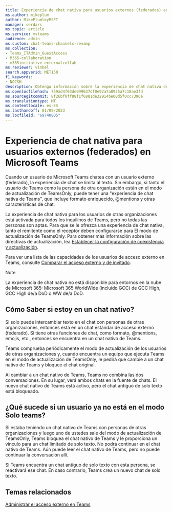 ```yaml
---
title: Experiencia de chat nativa para usuarios externos (federados) en Microsoft Teams
ms.author: mikeplum
author: MikePlumleyMSFT
manager: serdars
ms.topic: article
ms.service: msteams
audience: admin
ms.custom: chat-teams-channels-revamp
ms.collection:
- Teams_ITAdmin_GuestAccess
- M365-collaboration
- m365initiative-externalcollab
ms.reviewer: vinbel
search.appverid: MET150
f1.keywords:
- NOCSH
description: Obtenga información sobre la experiencia de chat nativa de Teams para usuarios de acceso externo (federado) en Microsoft Teams, donde ambos usuarios se encuentran en el modo de actualización de TeamsOnly.
ms.openlocfilehash: 759ad4f03de099637df0e92a7a8925a7c18ae3fd
ms.sourcegitcommit: 8f26bf0ff88f1f6881de32914be00d5f0cc7396a
ms.translationtype: MT
ms.contentlocale: es-ES
ms.lasthandoff: 01/09/2023
ms.locfileid: "69740805"
---
```

# <a name="native-chat-experience-for-external-federated-users-in-microsoft-teams"></a>Experiencia de chat nativa para usuarios externos (federados) en Microsoft Teams

Cuando un usuario de Microsoft Teams chatea con un usuario externo (federado), la experiencia de chat se limita al texto. Sin embargo, si tanto el usuario de Teams como la persona de otra organización están en el modo de actualización de TeamsOnly, puede tener una "experiencia de chat nativa de Teams", que incluye formato enriquecido, @mentions y otras características de chat.

La experiencia de chat nativa para los usuarios de otras organizaciones está activada para todos los inquilinos de Teams, pero no todas las personas son aptas. Para que se le ofrezca una experiencia de chat nativa, tanto el remitente como el receptor deben configurarse para El modo de actualización de TeamsOnly. Para obtener más información sobre las directivas de actualización, lea [Establecer la configuración de coexistencia y actualización](setting-your-coexistence-and-upgrade-settings.md).

Para ver una lista de las capacidades de los usuarios de acceso externo en Teams, consulte [Comparar el acceso externo y de invitado](communicate-with-users-from-other-organizations.md#compare-external-and-guest-access).

> [!NOTE]
> La experiencia de chat nativa no está disponible para entornos en la nube de Microsoft 365: Microsoft 365 WorldWide (incluido GCC) de GCC High, GCC High de/a DoD o WW de/a DoD.

## <a name="how-do-i-know-if-im-in-a-native-chat"></a>Cómo Saber si estoy en un chat nativo?

Si solo puede intercambiar texto en el chat con personas de otras organizaciones, entonces está en un chat estándar de acceso externo (federado). Si tiene otras funciones de chat, como formato, @mentions, emojis, etc., entonces se encuentra en un chat nativo de Teams. 

Teams comprueba periódicamente el modo de actualización de los usuarios de otras organizaciones y, cuando encuentra un equipo que ejecuta Teams en el modo de actualización de TeamsOnly, le pedirá que cambie a un chat nativo de Teams y bloquee el chat original.

Al cambiar a un chat nativo de Teams, Teams no combina las dos conversaciones. En su lugar, verá ambos chats en la fuente de chats. El nuevo chat nativo de Teams está activo, pero el chat antiguo de solo texto está bloqueado.



## <a name="what-happens-if-a-user-isnt-in-teams-only-mode-anymore"></a>¿Qué sucede si un usuario ya no está en el modo Solo teams?

Si estaba teniendo un chat nativo de Teams con personas de otras organizaciones y luego uno de ustedes sale del modo de actualización de TeamsOnly, Teams bloquea el chat nativo de Teams y le proporciona un vínculo para un chat limitado de solo texto. No podrá continuar en el chat nativo de Teams. Aún puede leer el chat nativo de Teams, pero no puede continuar la conversación allí.

Si Teams encuentra un chat antiguo de solo texto con esta persona, se reactivará ese chat. En caso contrario, Teams crea un nuevo chat de solo texto.


## <a name="related-topics"></a>Temas relacionados

[Administrar el acceso externo en Teams](manage-external-access.md)
